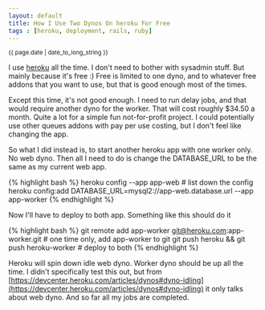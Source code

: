 ```yaml
---
layout: default
title: How I Use Two Dynos On heroku For Free
tags : [heroku, deployment, rails, ruby]
---
```

<p><small>{{ page.date | date_to_long_string }}</small></p>

I use [heroku](http://heroku.com) all the time. I don't need to bother with sysadmin stuff. But mainly because it's free :) Free is limited to one dyno, and to whatever free addons that you want to use, but that is good enough most of the times.

Except this time, it's not good enough. I need to run delay jobs, and that would require another dyno for the worker. That will cost roughly $34.50 a month. Quite a lot for a simple fun not-for-profit project. I could potentially use other queues addons with pay per use costing, but I don't feel like changing the app.

So what I did instead is, to start another heroku app with one worker only. No web dyno. Then all I need to do is change the DATABASE_URL to be the same as my current web app. 

{% highlight bash %}
  heroku config --app app-web # list down the config
  heroku config:add DATABASE_URL=mysql2://app-web.database.url --app app-worker
{% endhighlight %}
    
Now I'll have to deploy to both app. Something like this should do it

{% highlight bash %}
  git remote add app-worker git@heroku.com:app-worker.git # one time only, add app-worker to git
  git push heroku && git push heroku-worker # deploy to both
{% endhighlight %}
    
Heroku will spin down idle web dyno. Worker dyno should be up all the time. I didn't specifically test this out, but from [https://devcenter.heroku.com/articles/dynos#dyno-idling](https://devcenter.heroku.com/articles/dynos#dyno-idling) it only talks about web dyno. And so far all my jobs are completed.